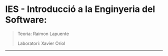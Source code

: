 # IES - Introducció a la Enginyeria del Software:

> Teoria: Raimon Lapuente
>
> Laboratori: Xavier Oriol

----
